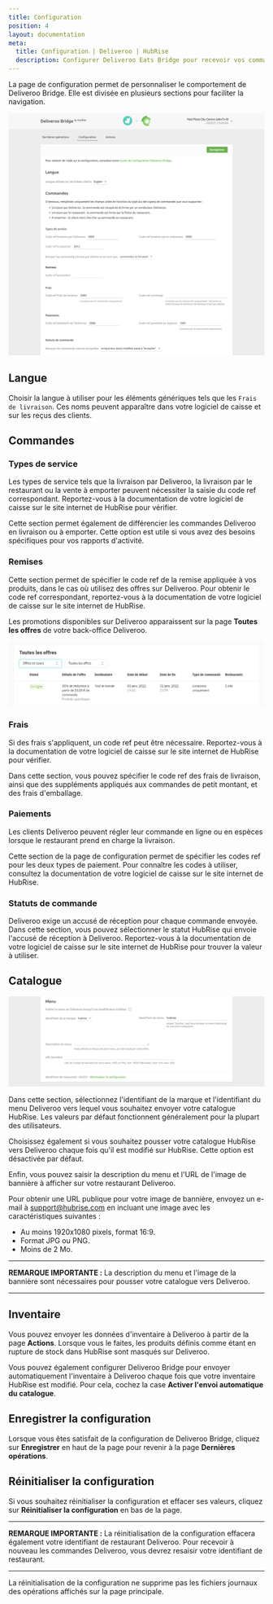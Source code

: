 ```yaml
---
title: Configuration
position: 4
layout: documentation
meta:
  title: Configuration | Deliveroo | HubRise
  description: Configurer Deliveroo Eats Bridge pour recevoir vos commandes Deliveroo dans votre logiciel de caisse ou d'autres applications connectées à HubRise.
---
```


La page de configuration permet de personnaliser le comportement de Deliveroo Bridge. Elle est divisée en plusieurs sections pour faciliter la navigation.

![Page de configuration de Deliveroo Bridge](./images/014-configuration-page-cropped.png)

## Langue

Choisir la langue à utiliser pour les éléments génériques tels que les `Frais de livraison`. Ces noms peuvent apparaître dans votre logiciel de caisse et sur les reçus des clients.

## Commandes

### Types de service

Les types de service tels que la livraison par Deliveroo, la livraison par le restaurant ou la vente à emporter peuvent nécessiter la saisie du code ref correspondant. Reportez-vous à la documentation de votre logiciel de caisse sur le site internet de HubRise pour vérifier.

Cette section permet également de différencier les commandes Deliveroo en livraison ou à emporter. Cette option est utile si vous avez des besoins spécifiques pour vos rapports d'activité.

### Remises

Cette section permet de spécifier le code ref de la remise appliquée à vos produits, dans le cas où utilisez des offres sur Deliveroo. Pour obtenir le code ref correspondant, reportez-vous à la documentation de votre logiciel de caisse sur le site internet de HubRise.

Les promotions disponibles sur Deliveroo apparaissent sur la page **Toutes les offres** de votre back-office Deliveroo.

![Exemple de page "Toutes les offres" dans le back-office Deliveroo](./images/013-deliveroo-offer.png)

### Frais

Si des frais s'appliquent, un code ref peut être nécessaire. Reportez-vous à la documentation de votre logiciel de caisse sur le site internet de HubRise pour vérifier.

Dans cette section, vous pouvez spécifier le code ref des frais de livraison, ainsi que des suppléments appliqués aux commandes de petit montant, et des frais d'emballage.

### Paiements

Les clients Deliveroo peuvent régler leur commande en ligne ou en espèces lorsque le restaurant prend en charge la livraison.

Cette section de la page de configuration permet de spécifier les codes ref pour les deux types de paiement. Pour connaître les codes à utiliser, consultez la documentation de votre logiciel de caisse sur le site internet de HubRise.

### Statuts de commande

Deliveroo exige un accusé de réception pour chaque commande envoyée. Dans cette section, vous pouvez sélectionner le statut HubRise qui envoie l'accusé de réception à Deliveroo. Reportez-vous à la documentation de votre logiciel de caisse sur le site internet de HubRise pour trouver la valeur à utiliser.

## Catalogue

![Page de configuration de Deliveroo Bridge, section Catalogue](./images/015-configuration-page-menu.png)

Dans cette section, sélectionnez l'identifiant de la marque et l'identifiant du menu Deliveroo vers lequel vous souhaitez envoyer votre catalogue HubRise. Les valeurs par défaut fonctionnent généralement pour la plupart des utilisateurs.

Choisissez également si vous souhaitez pousser votre catalogue HubRise vers Deliveroo chaque fois qu'il est modifié sur HubRise. Cette option est désactivée par défaut.

Enfin, vous pouvez saisir la description du menu et l'URL de l'image de bannière à afficher sur votre restaurant Deliveroo.

Pour obtenir une URL publique pour votre image de bannière, envoyez un e-mail à [support@hubrise.com](mailto:support@hubrise.com) en incluant une image avec les caractéristiques suivantes :

- Au moins 1920x1080 pixels, format 16:9.
- Format JPG ou PNG.
- Moins de 2 Mo.

---

**REMARQUE IMPORTANTE :** La description du menu et l'image de la bannière sont nécessaires pour pousser votre catalogue vers Deliveroo.

---

## Inventaire

Vous pouvez envoyer les données d'inventaire à Deliveroo à partir de la page **Actions**. Lorsque vous le faites, les produits définis comme étant en rupture de stock dans HubRise sont masqués sur Deliveroo.

Vous pouvez également configurer Deliveroo Bridge pour envoyer automatiquement l'inventaire à Deliveroo chaque fois que votre inventaire HubRise est modifié. Pour cela, cochez la case **Activer l'envoi automatique du catalogue**.

## Enregistrer la configuration

Lorsque vous êtes satisfait de la configuration de Deliveroo Bridge, cliquez sur **Enregistrer** en haut de la page pour revenir à la page **Dernières opérations**.

## Réinitialiser la configuration

Si vous souhaitez réinitialiser la configuration et effacer ses valeurs, cliquez sur **Réinitialiser la configuration** en bas de la page.

---

**REMARQUE IMPORTANTE :** La réinitialisation de la configuration effacera également votre identifiant de restaurant Deliveroo. Pour recevoir à nouveau les commandes Deliveroo, vous devrez resaisir votre identifiant de restaurant.

---

La réinitialisation de la configuration ne supprime pas les fichiers journaux des opérations affichés sur la page principale.
